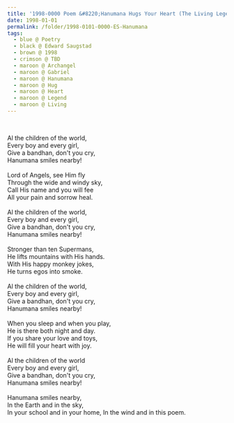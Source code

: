 ```yaml
---
title: '1998-0000 Poem &#8220;Hanumana Hugs Your Heart (The Living Legend: Archangel Gabriel)&#8221; by Edward Saugstad'
date: 1998-01-01
permalink: /folder/1998-0101-0000-ES-Hanumana
tags:
  - blue @ Poetry
  - black @ Edward Saugstad
  - brown @ 1998
  - crimson @ TBD
  - maroon @ Archangel
  - maroon @ Gabriel
  - maroon @ Hanumana
  - maroon @ Hug
  - maroon @ Heart
  - maroon @ Legend
  - maroon @ Living
---
```


<br>

<p>
Al the children of the world,<br>
Every boy and every girl,<br>
Give a bandhan, don't you cry,<br>
Hanumana smiles nearby!<br>
<br>
Lord of Angels, see Him fly<br>
Through the wide and windy sky,<br>
Call His name and you will fee<br>
All your pain and sorrow heal.<br>
<br>
Al the children of the world,<br>
Every boy and every girl,<br>
Give a bandhan, don't you cry,<br>
Hanumana smiles nearby!<br>
<br>
Stronger than ten Supermans,<br>
He lifts mountains with His hands.<br>
With His happy monkey jokes,<br>
He turns egos into smoke.<br>
<br>
Al the children of the world,<br>
Every boy and every girl,<br>
Give a bandhan, don't you cry,<br>
Hanumana smiles nearby!<br>
<br>
When you sleep and when you play,<br>
He is there both night and day.<br>
If you share your love and toys,<br>
He will fill your heart with joy.<br>
<br>
Al the children of the world<br>
Every boy and every girl,<br>
Give a bandhan, don't you cry,<br>
Hanumana smiles nearby!<br>
<br>
Hanumana smiles nearby,<br>
In the Earth and in the sky,<br>
In your school and in your home,
In the wind and in this poem.<br>
</p>